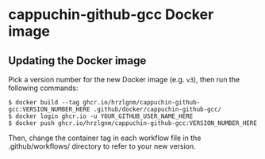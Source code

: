 # cappuchin-github-gcc Docker image

## Updating the Docker image

Pick a version number for the new Docker image (e.g. `v3`), then run the
following commands:

    $ docker build --tag ghcr.io/hrzlgnm/cappuchin-github-gcc:VERSION_NUMBER_HERE .github/docker/cappuchin-github-gcc/
    $ docker login ghcr.io -u YOUR_GITHUB_USER_NAME_HERE
    $ docker push ghcr.io/hrzlgnm/cappuchin-github-gcc:VERSION_NUMBER_HERE

Then, change the container tag in each workflow file in the .github/workflows/
directory to refer to your new version.
